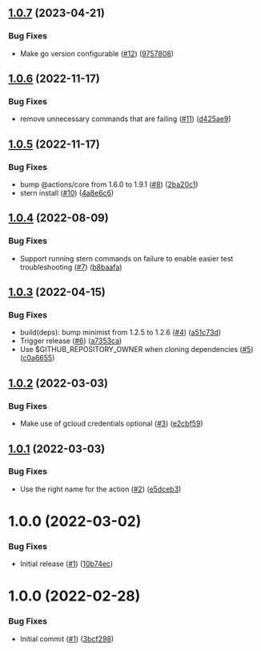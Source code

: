 ## [1.0.7](https://github.com/catalystsquad/action-kind-test/compare/v1.0.6...v1.0.7) (2023-04-21)


### Bug Fixes

* Make go version configurable ([#12](https://github.com/catalystsquad/action-kind-test/issues/12)) ([9757808](https://github.com/catalystsquad/action-kind-test/commit/97578081d5f1bd2658c29bfd91359dc5cc9b489c))

## [1.0.6](https://github.com/catalystsquad/action-kind-test/compare/v1.0.5...v1.0.6) (2022-11-17)


### Bug Fixes

* remove unnecessary commands that are failing ([#11](https://github.com/catalystsquad/action-kind-test/issues/11)) ([d425ae9](https://github.com/catalystsquad/action-kind-test/commit/d425ae9f09db63702a7b8dc865efec3a01456b4d))

## [1.0.5](https://github.com/catalystsquad/action-kind-test/compare/v1.0.4...v1.0.5) (2022-11-17)


### Bug Fixes

* bump @actions/core from 1.6.0 to 1.9.1 ([#8](https://github.com/catalystsquad/action-kind-test/issues/8)) ([2ba20c1](https://github.com/catalystsquad/action-kind-test/commit/2ba20c18e253e53c37f6b29b5230353e54cc397f))
* stern install ([#10](https://github.com/catalystsquad/action-kind-test/issues/10)) ([4a8e6c6](https://github.com/catalystsquad/action-kind-test/commit/4a8e6c6bde38a8e585ed6f780aad5f315958896f))

## [1.0.4](https://github.com/catalystsquad/action-kind-test/compare/v1.0.3...v1.0.4) (2022-08-09)


### Bug Fixes

* Support running stern commands on failure to enable easier test troubleshooting ([#7](https://github.com/catalystsquad/action-kind-test/issues/7)) ([b8baafa](https://github.com/catalystsquad/action-kind-test/commit/b8baafa7e73dc28fc0c49e04d6597ef4ebb1a819))

## [1.0.3](https://github.com/catalystsquad/action-kind-test/compare/v1.0.2...v1.0.3) (2022-04-15)


### Bug Fixes

* build(deps): bump minimist from 1.2.5 to 1.2.6 ([#4](https://github.com/catalystsquad/action-kind-test/issues/4)) ([a51c73d](https://github.com/catalystsquad/action-kind-test/commit/a51c73dd3e1dbe1b4d86be842f1ff5ceef231bd1))
* Trigger release ([#6](https://github.com/catalystsquad/action-kind-test/issues/6)) ([a7353ca](https://github.com/catalystsquad/action-kind-test/commit/a7353cac316cf511e66a6aadd717a3aa51b5b072))
* Use $GITHUB_REPOSITORY_OWNER when cloning dependencies ([#5](https://github.com/catalystsquad/action-kind-test/issues/5)) ([c0a6655](https://github.com/catalystsquad/action-kind-test/commit/c0a6655f7eab188f69be9455048ea153135b9a3b))

## [1.0.2](https://github.com/catalystsquad/action-kind-test/compare/v1.0.1...v1.0.2) (2022-03-03)


### Bug Fixes

* Make use of gcloud credentials optional ([#3](https://github.com/catalystsquad/action-kind-test/issues/3)) ([e2cbf59](https://github.com/catalystsquad/action-kind-test/commit/e2cbf59c89041539506d8a9fa4d4ffb791200f8a))

## [1.0.1](https://github.com/catalystsquad/action-kind-test/compare/v1.0.0...v1.0.1) (2022-03-03)


### Bug Fixes

* Use the right name for the action ([#2](https://github.com/catalystsquad/action-kind-test/issues/2)) ([e5dceb3](https://github.com/catalystsquad/action-kind-test/commit/e5dceb3602e09d430236d4d2e014c08a932e83c6))

# 1.0.0 (2022-03-02)


### Bug Fixes

* Initial release ([#1](https://github.com/catalystsquad/action-kind-test/issues/1)) ([10b74ec](https://github.com/catalystsquad/action-kind-test/commit/10b74ec2795f0452c36e882df2cdae293aeb65a8))

# 1.0.0 (2022-02-28)


### Bug Fixes

* Initial commit ([#1](https://github.com/catalystsquad/action-composite-action-template/issues/1)) ([3bcf298](https://github.com/catalystsquad/action-composite-action-template/commit/3bcf298630471c46d9f9a1f3a24c2c15342e1855))
